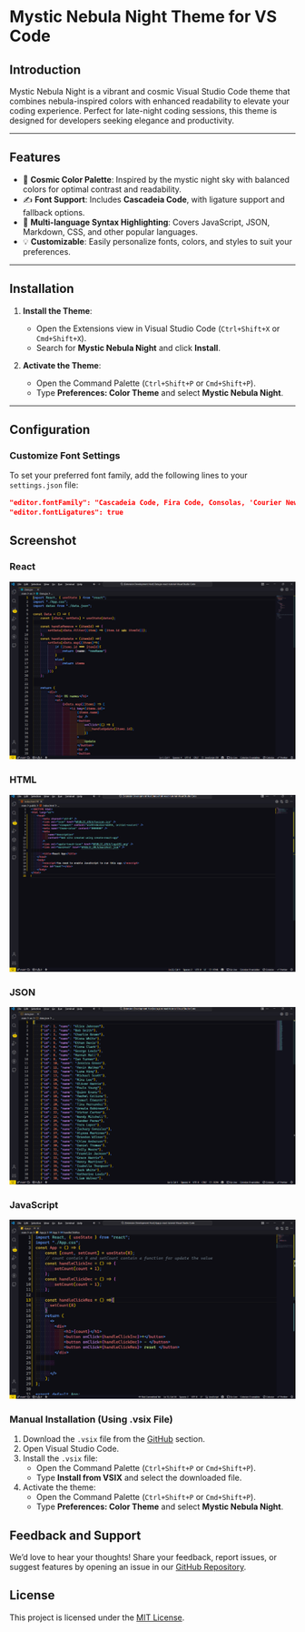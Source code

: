 # Mystic Nebula Night Theme for VS Code

## Introduction

Mystic Nebula Night is a vibrant and cosmic Visual Studio Code theme that combines nebula-inspired colors with enhanced readability to elevate your coding experience. Perfect for late-night coding sessions, this theme is designed for developers seeking elegance and productivity.

---

## Features

- 🌌 **Cosmic Color Palette**: Inspired by the mystic night sky with balanced colors for optimal contrast and readability.
- ✍️ **Font Support**: Includes **Cascadeia Code**, with ligature support and fallback options.
- 🎨 **Multi-language Syntax Highlighting**: Covers JavaScript, JSON, Markdown, CSS, and other popular languages.
- 💡 **Customizable**: Easily personalize fonts, colors, and styles to suit your preferences.

---

## Installation

1. **Install the Theme**:
   - Open the Extensions view in Visual Studio Code (`Ctrl+Shift+X` or `Cmd+Shift+X`).
   - Search for **Mystic Nebula Night** and click **Install**.

2. **Activate the Theme**:
   - Open the Command Palette (`Ctrl+Shift+P` or `Cmd+Shift+P`).
   - Type **Preferences: Color Theme** and select **Mystic Nebula Night**.

---

## Configuration

### Customize Font Settings

To set your preferred font family, add the following lines to your `settings.json` file:

```json
"editor.fontFamily": "Cascadeia Code, Fira Code, Consolas, 'Courier New', monospace",
"editor.fontLigatures": true
```

## Screenshot

### React

![react](https://github.com/VanshArora16/Mystic-Nebula-Night-VSCodeTheme/blob/main/2.png)

### HTML

![HTML](https://github.com/VanshArora16/Mystic-Nebula-Night-VSCodeTheme/blob/main/4.png)

### JSON

![json](https://github.com/VanshArora16/Mystic-Nebula-Night-VSCodeTheme/blob/main/3.png)

### JavaScript

![js](https://github.com/VanshArora16/Mystic-Nebula-Night-VSCodeTheme/blob/main/1.png)

### Manual Installation (Using .vsix File)

1. Download the `.vsix` file from the [GitHub](https://github.com/VanshArora16/Mystic-Nebula-Night-VSCodeTheme/tree/main) section.
2. Open Visual Studio Code.
3. Install the `.vsix` file:
   - Open the Command Palette (`Ctrl+Shift+P` or `Cmd+Shift+P`).
   - Type **Install from VSIX** and select the downloaded file.
4. Activate the theme:
   - Open the Command Palette (`Ctrl+Shift+P` or `Cmd+Shift+P`).
   - Type **Preferences: Color Theme** and select **Mystic Nebula Night**.

## Feedback and Support

We’d love to hear your thoughts! Share your feedback, report issues, or suggest features by opening an issue in our [GitHub Repository](https://github.com/VanshArora16/Mystic-Nebula-Night-VSCodeTheme).

## License

This project is licensed under the [MIT License](https://github.com/VanshArora16/Mystic-Nebula-Night-VSCodeTheme/blob/main/LICENSE.md).
